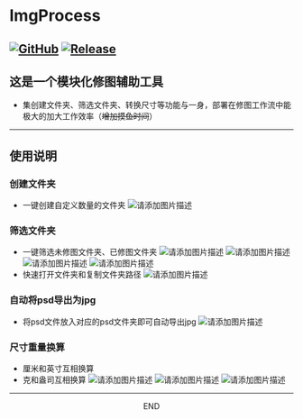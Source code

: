 # ImgProcess
[![GitHub](https://img.shields.io/badge/-GitHub-181717?style=flat-square&logo=github)](https://github.com/lemon-o)
[![Release](https://img.shields.io/github/v/release/lemon-o/ImgProcess?include_prereleases&style=flat-square&color=#1F883D)](https://github.com/lemon-o/ImgProcess/releases)
---
这是一个模块化修图辅助工具
---
- 集创建文件夹、筛选文件夹、转换尺寸等功能与一身，部署在修图工作流中能极大的加大工作效率（~~增加摸鱼时间~~）
---
## 使用说明
### 创建文件夹
- 一键创建自定义数量的文件夹
![请添加图片描述](https://img-blog.csdnimg.cn/direct/95c1b421deab40318bea9b35029c4fe5.png)
### 筛选文件夹
- 一键筛选未修图文件夹、已修图文件夹
![请添加图片描述](https://img-blog.csdnimg.cn/direct/9e332a8b02a64f4e81ac958704639880.png)
![请添加图片描述](https://img-blog.csdnimg.cn/direct/1beecc440c3c48aa9a969e3ba9afb698.png)
![请添加图片描述](https://img-blog.csdnimg.cn/direct/f0d578d8ddc24cda839fee87a17439eb.png)
![请添加图片描述](https://img-blog.csdnimg.cn/direct/dcb21d91f71445fdba36921dd984bb0c.png)
- 快速打开文件夹和复制文件夹路径
![请添加图片描述](https://img-blog.csdnimg.cn/direct/84dcfd308d9e47fc8d1dfacb1b051533.png)
### 自动将psd导出为jpg
- 将psd文件放入对应的psd文件夹即可自动导出jpg
![请添加图片描述](https://img-blog.csdnimg.cn/direct/fda1a7686be441e38dcd4c8297284094.png)
### 尺寸重量换算
- 厘米和英寸互相换算
- 克和盎司互相换算
![请添加图片描述](https://img-blog.csdnimg.cn/direct/20b0b39a7cc84093936a4f70be05a429.png)
![请添加图片描述](https://img-blog.csdnimg.cn/direct/002880a68250415bbc74d5ed7376a6a4.png)
![请添加图片描述](https://img-blog.csdnimg.cn/direct/a48447d4e1fa40acbf5d6985a364006e.png)
---  
<center> END <center> 
